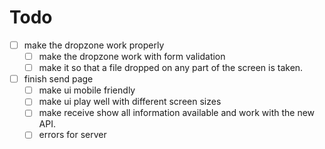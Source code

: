 # Todo

- [ ] make the dropzone work properly
  - [ ] make the dropzone work with form validation
  - [ ] make it so that a file dropped on any part of the screen is taken.
- [ ] finish send page
  - [ ] make ui mobile friendly
  - [ ] make ui play well with different screen sizes
  - [ ] make receive show all information available and work with the new API.
  - [ ] errors for server
